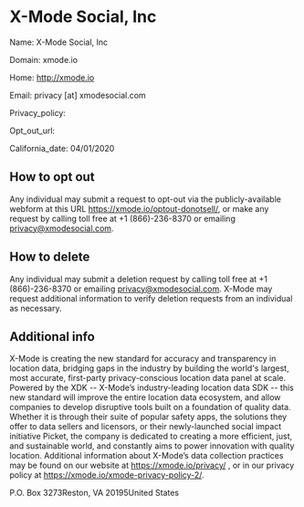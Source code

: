 
# X-Mode Social, Inc

Name: X-Mode Social, Inc

Domain: xmode.io

Home: http://xmode.io

Email: privacy [at] xmodesocial.com

Privacy_policy: 

Opt_out_url: 

California_date: 04/01/2020



## How to opt out

Any individual may submit a request to opt-out via the publicly-available webform at this URL https://xmode.io/optout-donotsell/, or make any request by calling toll free at +1 (866)-236-8370 or emailing privacy@xmodesocial.com.

## How to delete

Any individual may submit a deletion request by calling toll free at +1 (866)-236-8370 or emailing privacy@xmodesocial.com. X-Mode may request additional information to verify deletion requests from an individual as necessary.

## Additional info

X-Mode is creating the new standard for accuracy and transparency in location data, bridging gaps in the industry by building the world's largest, most accurate, first-party privacy-conscious location data panel at scale. Powered by the XDK -- X-Mode’s industry-leading location data SDK -- this new standard will improve the entire location data ecosystem, and allow companies to develop disruptive tools built on a foundation of quality data. Whether it is through their suite of popular safety apps, the solutions they offer to data sellers and licensors, or their newly-launched social impact initiative Picket, the company is dedicated to creating a more efficient, just, and sustainable world, and constantly aims to power innovation with quality location. Additional information about X-Mode’s data collection practices may be found on our website at https://xmode.io/privacy/ , or in our privacy policy at https://xmode.io/xmode-privacy-policy-2/.

P.O. Box 3273Reston, VA 20195United States

